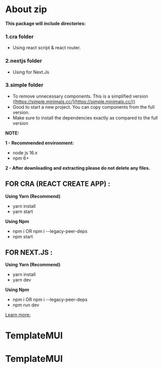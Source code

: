 # About zip

**This package will include directories:**

### 1.cra folder

- Using react script & react router.

### 2.nextjs folder

- Using for Next.Js

### 3.simple folder

- To remove unnecessary components. This is a simplified version ([https://simple.minimals.cc/](https://simple.minimals.cc/))
- Good to start a new project. You can copy components from the full version.
- Make sure to install the dependencies exactly as compared to the full version

**NOTE:**

**1 - Recommended environment:**

- node js 16.x
- npm 6+

**2 - After downloading and extracting please do not delete any files.**

## FOR CRA (REACT CREATE APP) :

**Using Yarn (Recommend)**

- yarn install
- yarn start

**Using Npm**

- npm i OR npm i --legacy-peer-deps
- npm start

## FOR NEXT.JS :

**Using Yarn (Recommend)**

- yarn install
- yarn dev

**Using Npm**

- npm i OR npm i --legacy-peer-deps
- npm run dev

[Learn more:](https://docs.minimals.cc/quick-start)
# TemplateMUI
# TemplateMUI
